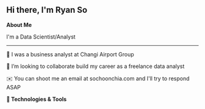 **Hi there, I'm Ryan So**
-------------------------
**About Me**

I'm a Data Scientist/Analyst

-------------------------


🌱 I was a business analyst at Changi Airport Group

🤝 I’m looking to collaborate build my career as a freelance data analyst

✉️   You can shoot me an email at sochoonchia.com and I'll try to respond ASAP


**🔧 Technologies & Tools**


